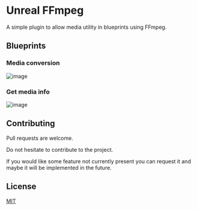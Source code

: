 # Unreal FFmpeg

A simple plugin to allow media utility in blueprints using FFmpeg.

## Blueprints

### Media conversion
![image](https://github.com/AlePre2/Unreal-FFmpeg/assets/56503173/ce8a2571-78a1-40c2-9f5d-5f8a28585ba9)

### Get media info
![image](https://github.com/AlePre2/Unreal-FFmpeg/assets/56503173/c43f12c6-6821-4efa-a4e7-f47623a76715)

## Contributing

Pull requests are welcome.

Do not hesitate to contribute to the project.

If you would like some feature not currently present you can request it and maybe it will be implemented in the future.



## License

[MIT](https://choosealicense.com/licenses/mit/)
